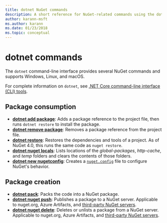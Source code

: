 ```yaml
---
title: dotnet NuGet commands
description: A short reference for NuGet-related commands using the dotnet command-line interface.
author: karann-msft
ms.author: karann
ms.date: 01/23/2018
ms.topic: conceptual
---
```


# dotnet commands

The `dotnet` command-line interface provides several NuGet commands and supports Windows, Linux, and macOS.

For complete information on `dotnet`, see [.NET Core command-line interface (CLI) tools](/dotnet/core/tools/?tabs=netcore2x).

## Package consumption

- [**dotnet add package**](/dotnet/core/tools/dotnet-add-package): Adds a package reference to the project file, then runs `dotnet restore` to install the package.
- [**dotnet remove package**](/dotnet/core/tools/dotnet-remove-package): Removes a package reference from the project file.
- [**dotnet restore**](/dotnet/core/tools/dotnet-restore?tabs=netcore2x): Restores the dependencies and tools of a project. As of NuGet 4.0, this runs the same code as `nuget restore`.
- [**dotnet nuget locals**](/dotnet/core/tools/dotnet-nuget-locals): Lists locations of the *global-packages*, *http-cache*, and *temp* folders and clears the contents of those folders.
- [**dotnet new nugetconfig**](/dotnet/core/tools/dotnet-new): Creates a [`nuget.config`](https://docs.microsoft.com/en-us/nuget/reference/nuget-config-file) file to configure NuGet's behavior.

## Package creation

- [**dotnet pack**](/dotnet/core/tools/dotnet-pack?tabs=netcore2x): Packs the code into a NuGet package.
- [**dotnet nuget push**](/dotnet/core/tools/dotnet-nuget-push): Publishes a package to a NuGet server. Applicable to nuget.org, Azure Artifacts, and [third-party NuGet servers](../hosting-packages/overview.md).
- [**dotnet nuget delete**](/dotnet/core/tools/dotnet-nuget-delete): Deletes or unlists a package from a NuGet server. Applicable to nuget.org, Azure Artifacts, and [third-party NuGet servers](../hosting-packages/overview.md).
